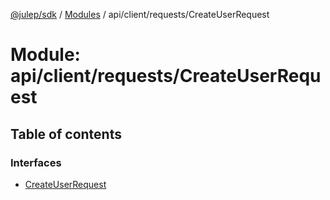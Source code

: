 [@julep/sdk](../README.md) / [Modules](../modules.md) / api/client/requests/CreateUserRequest

# Module: api/client/requests/CreateUserRequest

## Table of contents

### Interfaces

- [CreateUserRequest](../interfaces/api_client_requests_CreateUserRequest.CreateUserRequest.md)
